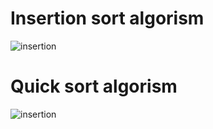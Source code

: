 # Insertion sort algorism

![insertion](https://user-images.githubusercontent.com/26092150/43079510-4d8b0058-8e5b-11e8-9c44-7f54dfd5af98.JPG)

# Quick sort algorism

![insertion](https://user-images.githubusercontent.com/26092150/43079697-c771cc76-8e5b-11e8-9589-658eb0db3a22.JPG)

